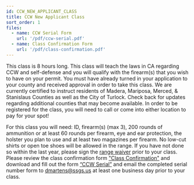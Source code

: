 ```yaml
---
id: CCW_NEW_APPLICANT_CLASS
title: CCW New Applicant Class
sort_order: 1
files:
  - name: CCW Serial Form
    url: '/pdf/ccw-serial.pdf'
  - name: Class Confirmation Form
    url: '/pdf/class-confirmation.pdf'
---
```

This class is 8 hours long. This class will teach the laws in CA regarding CCW and self-defense and you will qualify with the firearm(s) that you wish to have on your permit.  You must have already turned in your application to your county and received approval in order to take this class. We are currently certified to instruct residents of Madera, Mariposa, Merced, & Stanislaus Counties as well as the City of Turlock. Check back for updates regarding additional counties that may become available. In order to be registered for the class, you will need to call or come into either location to pay for your spot!

For this class you will need: ID, firearm(s) (max 3), 200 rounds of ammunition or at least 60 rounds per firearm, eye and ear protection, the holster you plan to use and at least two magazines per firearm.  No low-cut shirts or open toe shoes will be allowed in the range. If you have not done so within the last year, please sign the [range waiver](http://www.smartwaiver.com/v/stagestopgunshop) prior to your class.  Please review the class confirmation form ["Class Confirmation"](/pdf/class-confirmation.pdf) and download and fill out the form [“CCW Serial”](/pdf/ccw-serial.pdf) and email the completed serial number form to [dmartens@ssgs.us](mailto:dmartens@ssgs.us) at least one business day prior to your class.